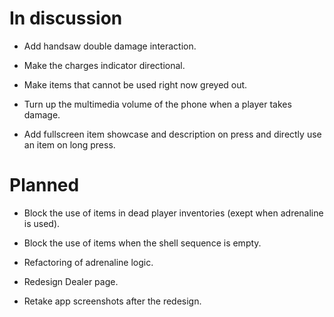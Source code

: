 # In discussion

- Add handsaw double damage interaction.

- Make the charges indicator directional.

- Make items that cannot be used right now greyed out.

- Turn up the multimedia volume of the phone when a player takes damage.

- Add fullscreen item showcase and description on press and directly use an item on long press.

# Planned

- Block the use of items in dead player inventories (exept when adrenaline is used).

- Block the use of items when the shell sequence is empty.

- Refactoring of adrenaline logic.

- Redesign Dealer page.

- Retake app screenshots after the redesign.
